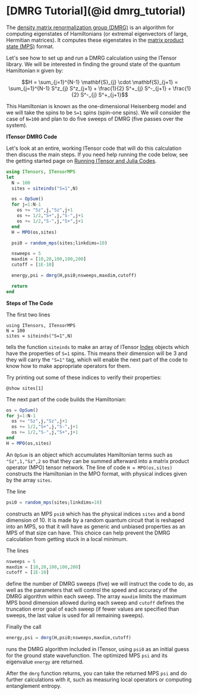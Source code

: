 # [DMRG Tutorial](@id dmrg_tutorial)

The [density matrix renormalization group (DMRG)](https://tensornetwork.org/mps/algorithms/dmrg/)
is an algorithm for computing eigenstates
of Hamiltonians (or extremal eigenvectors of large, Hermitian matrices).
It computes these eigenstates in the
[matrix product state (MPS)](https://tensornetwork.org/mps/) format.

Let's see how to set up and run a DMRG calculation using the ITensor library.
We will be interested in finding the ground state of the quantum Hamiltonian
``H`` given by:

```math
H = \sum_{j=1}^{N-1} \mathbf{S}_{j} \cdot \mathbf{S}_{j+1} = \sum_{j=1}^{N-1} S^z_{j} S^z_{j+1} + \frac{1}{2} S^+_{j} S^-_{j+1} + \frac{1}{2} S^-_{j} S^+_{j+1}
```

This Hamiltonian is known as the one-dimensional Heisenberg model and we will
take the spins to be ``S=1`` spins (spin-one spins). We will consider
the case of ``N=100`` and plan to do five sweeps of DMRG (five passes over the system).

**ITensor DMRG Code**

Let's look at an entire, working ITensor code that will do this calculation then
discuss the main steps. If you need help running the code below, see the getting
started page on [Running ITensor and Julia Codes](@ref).

```julia
using ITensors, ITensorMPS
let
  N = 100
  sites = siteinds("S=1",N)

  os = OpSum()
  for j=1:N-1
    os += "Sz",j,"Sz",j+1
    os += 1/2,"S+",j,"S-",j+1
    os += 1/2,"S-",j,"S+",j+1
  end
  H = MPO(os,sites)

  psi0 = random_mps(sites;linkdims=10)

  nsweeps = 5
  maxdim = [10,20,100,100,200]
  cutoff = [1E-10]

  energy,psi = dmrg(H,psi0;nsweeps,maxdim,cutoff)

  return
end
```


**Steps of The Code**

The first two lines

```@example siteinds; continued=true
using ITensors, ITensorMPS
N = 100
sites = siteinds("S=1",N)
```

tells the function `siteinds` to make an array of ITensor [Index](https://itensor.github.io/ITensors.jl/stable/IndexType.html) objects which
have the properties of ``S=1`` spins. This means their dimension will be 3 and
they will carry the `"S=1"` tag, which will enable the next part of the code to know
how to make appropriate operators for them.

Try printing out some of these indices to verify their properties:

```@example siteinds
@show sites[1]
```

The next part of the code builds the Hamiltonian:

```julia
os = OpSum()
for j=1:N-1
  os += "Sz",j,"Sz",j+1
  os += 1/2,"S+",j,"S-",j+1
  os += 1/2,"S-",j,"S+",j+1
end
H = MPO(os,sites)
```

An `OpSum` is an object which accumulates Hamiltonian terms such as `"Sz",1,"Sz",2`
so that they can be summed afterward into a matrix product operator (MPO) tensor network.
The line of code `H = MPO(os,sites)` constructs the Hamiltonian in the MPO format, with
physical indices given by the array `sites`.

The line

```julia
psi0 = random_mps(sites;linkdims=10)
```

constructs an MPS `psi0` which has the physical indices `sites` and a bond dimension of 10.
It is made by a random quantum circuit that is reshaped into an MPS, so that it will have as generic and unbiased properties as an MPS of that size can have.
This choice can help prevent the DMRG calculation from getting stuck in a local minimum.

The lines

```julia
nsweeps = 5
maxdim = [10,20,100,100,200]
cutoff = [1E-10]
```

define the number of DMRG sweeps (five) we will instruct the code to do, as well as the
parameters that will control the speed and accuracy of the DMRG algorithm within
each sweep. The array `maxdim` limits the maximum MPS bond dimension allowed during
each sweep and `cutoff` defines the truncation error goal of each sweep (if fewer values are
specified than sweeps, the last value is used for all remaining sweeps).

Finally the call

```julia
energy,psi = dmrg(H,psi0;nsweeps,maxdim,cutoff)
```

runs the DMRG algorithm included in ITensor, using `psi0` as an
initial guess for the ground state wavefunction. The optimized MPS `psi` and
its eigenvalue `energy` are returned.

After the `dmrg` function returns, you can take the returned MPS `psi` and do further calculations with it, such as measuring local operators or computing entanglement entropy.

